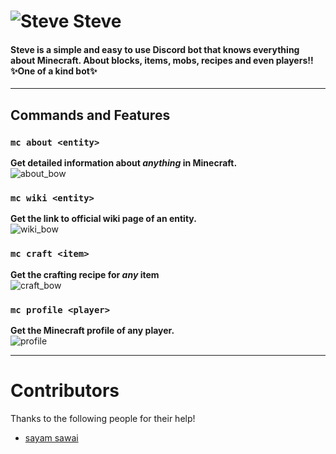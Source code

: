 
# ![Steve](https://cdn.discordapp.com/avatars/784725037172129803/aa2501233711e7a9c1515bf37913c9bc.png?size=32) Steve  
#### Steve is a simple and easy to use Discord bot that knows everything about Minecraft. About blocks, items, mobs, recipes and even players!!✨One of a kind bot✨  
  
<hr>  
  
## Commands and Features  
  
### `mc about <entity>`  
**Get detailed information about _anything_ in Minecraft.**  
  ![about_bow](https://f.sed.lol/files/scJnE.png)
  
### `mc wiki <entity>`  
**Get the link to official wiki page of an entity.**  
  ![wiki_bow](https://f.sed.lol/files/6mpFn.png)
  
### `mc craft <item>`  
**Get the crafting recipe for _any_ item**  
  ![craft_bow](https://f.sed.lol/files/3vPAM.png)
  
### `mc profile <player>`
**Get the Minecraft profile of any player.**  
  ![profile](https://f.sed.lol/files/hipeE.png)
  
<hr>  
  
# Contributors  
Thanks to the following people for their help!  
- [sayam sawai](https://github.com/sayyss)
